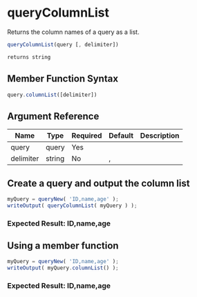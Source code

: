 # queryColumnList

Returns the column names of a query as a list.

```javascript
queryColumnList(query [, delimiter])
```

```javascript
returns string
```

## Member Function Syntax

```javascript
query.columnList([delimiter])
```

## Argument Reference

| Name | Type | Required | Default | Description |
| --- | --- | --- | --- | --- |
| query | query | Yes |  |  |
| delimiter | string | No | , |  |

## Create a query and output the column list

```javascript
myQuery = queryNew( 'ID,name,age' );
writeOutput( queryColumnList( myQuery ) );
```

### Expected Result: ID,name,age

## Using a member function

```javascript
myQuery = queryNew( 'ID,name,age' );
writeOutput( myQuery.columnList() );
```

### Expected Result: ID,name,age
